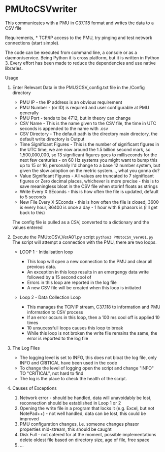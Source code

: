# PMUtoCSVwriter
This communicates with a PMU in C37.118 format and writes the data to a CSV file

Requirements, 
	* TCP/IP access to the PMU, try pinging and test network connections (start simple).

The code can be executed from command line, a console or as a daemon/service.
Being Python it is cross platform, but it is written in Python 3.
Every effort has been made to reduce the dependencies and use native libraries.

Usage

1) Enter Relevant Data in the PMU2CSV_config.txt file in the /Config directory
	* PMU IP - the IP address is an obvious requirement
	* PMU Number - (or ID) is required and user configurable at PMU generally
	* PMU Port - tends to be 4712, but in theory can change
	* CSV Name - This is the name given to the CSV file, the time in UTC seconds is appended to the name with .csv
	* CSV Directory - The default path is the directory main directory, the default write directory is Output
	* Time Significant Figures - This is the number of significant figures in the UTC time, we are now around the 1.5 billion second mark, so 1,500,000,000, so 13 significant figures goes to milliseconds for the next few centuries - on 60 Hz systems you might want to bump this up to 15 or 16, personally I'd change to a base 12 number system, but given the slow adoption on the metric system..., what you gonna do?
	* Value Significant Figures - All values are truncated to 7 significant figures or Zero decimal places, whichever is more precise - this is to save meaningless bloat in the CSV file when storinf floats as strings
	* Write Every X SEconds - this is how often the file is updated, default to 5 seconds
	* New File Every X SEconds - this is how often the file is closed, 3600 is every hour, 86400 is once a day - 1 hour with 8 phasors is (i'll get back to this)
	
	The config file is pulled as a CSV, converted to a dictionary and the values entered

	
2) Execute the PMUtoCSV_VerA01.py script
	`python3 PMUtoCSV_VerA01.py`  
	The script will attempt a connection with the PMU, there are two loops.
	
	* LOOP 1 - Initialisation loop
		* This loop will open a new connection to the PMU and clear all previous data.
		* An exception in this loop results in an emergengy data write followed by a 15 second cool of
		* Errors in this loop are reported in the log file
		* A new CSV file will be created when this loop is initiated
		
	* Loop 2 - Data Collection Loop
		* This manages the TCP/IP stream, C37.118 to information and PMU information to CSV process
		* If an error occurs in this loop, then a 100 ms cool off is applied 10 times
		* 10 unsucessfull loops causes this loop to break
		* While this loop is not broken the write file remains the same, the error is reported to the log file
	
	
3) The Log Files
	* The logging level is set to INFO, this does not bloat the log file, only INFO and CRITICAL have been used in the code
	* To change the level of logging open the script and change "INFO" TO "CRITICAL", not hard to find
	* The log is the place to check the health of the script. 


4) Causes of Exceptions

	1) Network error - should be handled, data will unavoidably be lost, reconnection should be established in Loop 1 or 2
	2) Opening the write file in a program that locks it (e.g. Excel, but not NotePad++) - not well handled, data can be lost, this could be improved
	3) PMU configuration changes, i.e. someone changes phasor properties mid-stream, this should be caught
	4) Disk Full - not catered for at the moment, possible implementations delete oldest file based on directory size, age of file, free space
	5) ...

